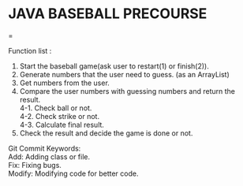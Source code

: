# JAVA BASEBALL PRECOURSE
=

Function list :
1. Start the baseball game(ask user to restart(1) or finish(2)).
2. Generate numbers that the user need to guess. (as an ArrayList)
3. Get numbers from the user.
4. Compare the user numbers with guessing numbers and return the result.  
4-1. Check ball or not.   
4-2. Check strike or not.  
4-3. Calculate final result.  
5. Check the result and decide the game is done or not.

Git Commit Keywords:  
Add: Adding class or file.   
Fix: Fixing bugs.  
Modify: Modifying code for better code.